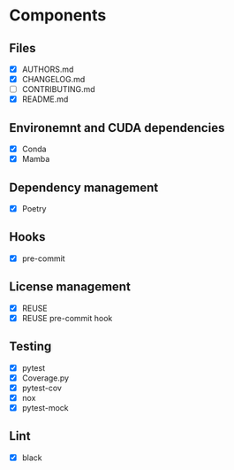 <!--
SPDX-FileCopyrightText: 2023 The Template-Sandbox Authors

SPDX-License-Identifier: CC-BY-4.0
-->

# Components

## Files

- [x] AUTHORS.md
- [x] CHANGELOG.md
- [ ] CONTRIBUTING.md
- [x] README.md

## Environemnt and CUDA dependencies

- [x] Conda
- [x] Mamba

## Dependency management

- [x] Poetry

## Hooks

- [x] pre-commit

## License management

- [x] REUSE
- [x] REUSE pre-commit hook

## Testing

- [x] pytest
- [x] Coverage.py
- [x] pytest-cov
- [x] nox
- [x] pytest-mock

## Lint

- [x] black
